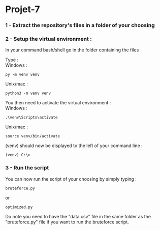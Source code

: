 # Projet-7


### 1 - Extract the repository's files in a folder of your choosing

### 2 - Setup the virtual environment :


In your command bash/shell go in the folder containing the files

Type :  
Windows :
```
py -m venv venv
```
Unix/mac :
```
python3 -m venv venv
```


You then need to activate the virtual environment :  
Windows :
```
.\venv\Scripts\activate
```
Unix/mac :  
```
source venv/bin/activate
```
(venv) should now be displayed to the left of your command line :
```
(venv) C:\>
```

### 3 - Run the script

You can now run the script of your choosing by simply typing :
```
bruteforce.py
```
or
```
optimized.py
```

Do note you need to have the "data.csv" file in the same folder as the "bruteforce.py" file if you want to run the bruteforce script.